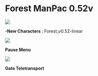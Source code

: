 # Forest ManPac 0.52v

![](https://github.com/vicotux1/ManPac/blob/5e02f03d863b089b1b69c83d6962febf196cdd6b/Capturas/characters.PNG)

**-New Characters** : Forest_v0.52-linear

![](https://github.com/vicotux1/ManPac/blob/f63f6e9ced3b75f3fc0e0a37599c17dbb1a18496/Capturas/PauseMenu.PNG)

**Pause Menu**

![](https://github.com/vicotux1/ManPac/blob/f63f6e9ced3b75f3fc0e0a37599c17dbb1a18496/Capturas/04.PNG)

**Gate Teletransport**




